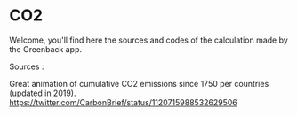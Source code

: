 # CO2


Welcome,
you'll find here the sources and codes of the calculation made by the Greenback app.


Sources :

Great animation of cumulative CO2 emissions since 1750 per countries (updated in 2019).
https://twitter.com/CarbonBrief/status/1120715988532629506
